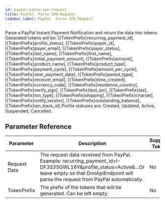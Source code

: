 ```yaml
---
id: paypal-parse-ipn-request
title: PayPal  Parse IPN Request
sidebar_label: PayPal  Parse IPN Request
---
```



Parse a PayPal Instant Payment Notification and return the data into tokens. Generated tokens will be: [{TokenPrefix}recurring_payment_id], [{TokenPrefix}profile_status], [{TokenPrefix}payer_id], [{TokenPrefix}payer_email], [{TokenPrefix}payer_status], [{TokenPrefix}last_name], [{TokenPrefix}first_name], [{TokenPrefix}initial_payment_amount], [{TokenPrefix}amount], [{TokenPrefix}product_name], [{TokenPrefix}product_type], [{TokenPrefix}payment_cycle], [{TokenPrefix}amount_per_cycle], [{TokenPrefix}next_payment_date], [{TokenPrefix}period_type], [{TokenPrefix}receiver_email], [{TokenPrefix}time_created], [{TokenPrefix}currency_code], [{TokenPrefix}residence_country], [{TokenPrefix}verify_sign], [{TokenPrefix}test_ipn], [{TokenPrefix}tax], [{TokenPrefix}txn_type], [{TokenPrefix}shipping], [{TokenPrefix}charset], [{TokenPrefix}notify_version], [{TokenPrefix}outstanding_balance], [{TokenPrefix}ipn_track_id] Profile statuses are: Created, Updated, Active, Suspended, Cancelled.

## Parameter Reference
| Parameter | Description | Supports Tokens | Default |
| -- | -- | -- | -- |
| Request Data | The request data received from PayPal. Example: recurring_payment_id=I-DF3S35GWL16Y&profile_status=Active&...Or leave empty so that DnnApiEndpoint will parse the request from PayPal automatically. | No | None |
| TokenPrefix | The prefix of the tokens that will be generated. Can be left empty. | No | None |
